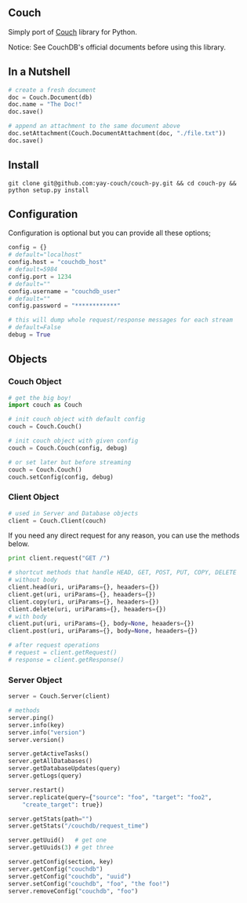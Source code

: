 ## Couch

Simply port of [Couch](https://github.com/yay-couch/couch) library for Python.

Notice: See CouchDB's official documents before using this library.

## In a Nutshell

```python
# create a fresh document
doc = Couch.Document(db)
doc.name = "The Doc!"
doc.save()

# append an attachment to the same document above
doc.setAttachment(Couch.DocumentAttachment(doc, "./file.txt"))
doc.save()
```

## Install

```shell
git clone git@github.com:yay-couch/couch-py.git && cd couch-py && python setup.py install
```

## Configuration

Configuration is optional but you can provide all these options;

```python
config = {}
# default="localhost"
config.host = "couchdb_host"
# default=5984
config.port = 1234
# default=""
config.username = "couchdb_user"
# default=""
config.password = "************"

# this will dump whole request/response messages for each stream
# default=False
debug = True
```

## Objects

### Couch Object

```python
# get the big boy!
import couch as Couch

# init couch object with default config
couch = Couch.Couch()

# init couch object with given config
couch = Couch.Couch(config, debug)

# or set later but before streaming
couch = Couch.Couch()
couch.setConfig(config, debug)
```

### Client Object

```python
# used in Server and Database objects
client = Couch.Client(couch)
```

If you need any direct request for any reason, you can use the methods below.
```python
print client.request("GET /")

# shortcut methods that handle HEAD, GET, POST, PUT, COPY, DELETE
# without body
client.head(uri, uriParams={}, heaaders={})
client.get(uri, uriParams={}, heaaders={})
client.copy(uri, uriParams={}, heaaders={})
client.delete(uri, uriParams={}, heaaders={})
# with body
client.put(uri, uriParams={}, body=None, heaaders={})
client.post(uri, uriParams={}, body=None, heaaders={})

# after request operations
# request = client.getRequest()
# response = client.getResponse()
```

### Server Object

```python
server = Couch.Server(client)

# methods
server.ping()
server.info(key)
server.info("version")
server.version()

server.getActiveTasks()
server.getAllDatabases()
server.getDatabaseUpdates(query)
server.getLogs(query)

server.restart()
server.replicate(query={"source": "foo", "target": "foo2",
    "create_target": true})

server.getStats(path="")
server.getStats("/couchdb/request_time")

server.getUuid()   # get one
server.getUuids(3) # get three

server.getConfig(section, key)
server.getConfig("couchdb")
server.getConfig("couchdb", "uuid")
server.setConfig("couchdb", "foo", "the foo!")
server.removeConfig("couchdb", "foo")
```
